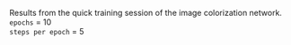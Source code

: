 Results from the quick training session of the image colorization network.  
`epochs` = 10  
`steps per epoch` = 5
